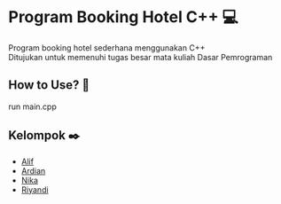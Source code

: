 # Program Booking Hotel C++ :computer:
Program booking hotel sederhana menggunakan C++ <br>
Ditujukan untuk memenuhi tugas besar mata kuliah Dasar Pemrograman

## How to Use? :memo:
run main.cpp

## Kelompok :black_nib:
- [Alif](https://www.instagram.com/frappuccinogaze/)
- [Ardian](https://www.instagram.com/not_ardian_hilman/)
- [Nika](https://www.instagram.com/nikaaqisty/)
- [Riyandi](https://github.com/riyandifirman)
